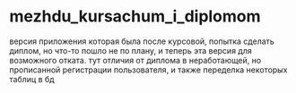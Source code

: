 # mezhdu_kursachum_i_diplomom
версия приложения которая была после курсовой, попытка сделать диплом, но что-то пошло не по плану, и теперь эта версия для возможного отката.
тут отличия от диплома в неработающей, но прописанной регистрации пользователя, и также переделка некоторых таблиц в бд
